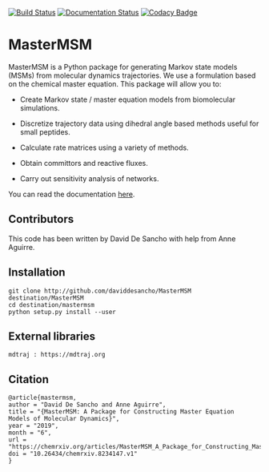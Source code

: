 [![Build Status](https://travis-ci.org/daviddesancho/MasterMSM.svg?branch=develop)](https://travis-ci.org/daviddesancho/MasterMSM)
[![Documentation Status](https://readthedocs.org/projects/mastermsm/badge/?version=develop)](https://mastermsm.readthedocs.io/en/develop/?badge=develop)
[![Codacy Badge](https://api.codacy.com/project/badge/Grade/facdc755bf3c4c269f55738117db4c38)](https://www.codacy.com/app/daviddesancho/MasterMSM?utm_source=github.com&amp;utm_medium=referral&amp;utm_content=daviddesancho/MasterMSM&amp;utm_campaign=Badge_Grade)

MasterMSM
=========
MasterMSM is a Python package for generating Markov state models (MSMs)
from molecular dynamics trajectories. We use a formulation based on 
the chemical master equation. This package will allow you to:

*   Create Markov state / master equation models from biomolecular simulations.

*   Discretize trajectory data using dihedral angle based methods useful 
for small peptides.

*   Calculate rate matrices using a variety of methods.

*   Obtain committors and reactive fluxes.

*   Carry out sensitivity analysis of networks.

You can read the documentation [here](https://mastermsm.readthedocs.io).

Contributors
------------
This code has been written by David De Sancho with help from Anne Aguirre.

Installation
------------
    git clone http://github.com/daviddesancho/MasterMSM destination/MasterMSM
    cd destination/mastermsm
    python setup.py install --user

External libraries
------------------
    mdtraj : https://mdtraj.org

Citation
--------
    @article{mastermsm,
    author = "David De Sancho and Anne Aguirre",
    title = "{MasterMSM: A Package for Constructing Master Equation    Models of Molecular Dynamics}",
    year = "2019",
    month = "6",
    url = "https://chemrxiv.org/articles/MasterMSM_A_Package_for_Constructing_Master_Equation_Models_of_Molecular_Dynamics/8234147",
    doi = "10.26434/chemrxiv.8234147.v1"
    }
